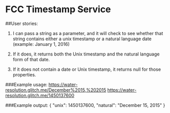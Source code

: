 # FCC Timestamp Service

##User stories:
1. I can pass a string as a parameter, and it will check to see whether that string contains either a unix timestamp or a natural language date (example: January 1, 2016)

2. If it does, it returns both the Unix timestamp and the natural language form of that date.

3. If it does not contain a date or Unix timestamp, it returns null for those properties.


###Example usage:
https://water-resolution.glitch.me/December%2015,%202015
https://water-resolution.glitch.me/1450137600

###Example output:
{ "unix": 1450137600, "natural": "December 15, 2015" }